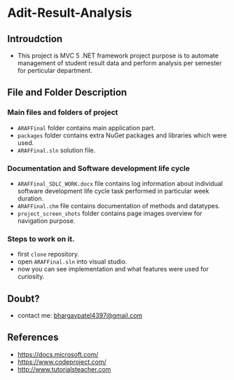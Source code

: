 # Adit-Result-Analysis
## Introudction
- This project is MVC 5 .NET framework project purpose is to automate management of student result data and perform analysis per semester for perticular department.

## File and Folder Description
### Main files and folders of project
- ```ARAFFinal``` folder contains main application part.
- ```packages``` folder contains extra NuGet packages and libraries which were used.
- ```ARAFFinal.sln``` solution file.

### Documentation and Software development life cycle
- ```ARAFFinal_SDLC_WORK.docx``` file contains log information about individual software development life cycle task performed in particular week duration.
- ```ARAFFinal.chm``` file contains documentation of methods and datatypes.
- ```project_screen_shots``` folder contains page images overview for navigation purpose.

### Steps to work on it.
- first ```clone``` repository.
- open ```ARAFFinal.sln``` into visual studio.
- now you can see implementation and what features were used for curiosity.

## Doubt?
- contact me: bhargavpatel4397@gmail.com

## References
- https://docs.microsoft.com/
- https://www.codeproject.com/
- http://www.tutorialsteacher.com

